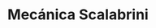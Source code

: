 ---
title: "Mecánica Scalabrini"
url: /parana/mecanica-scalabrini/
shop: reparación de automóviles
---